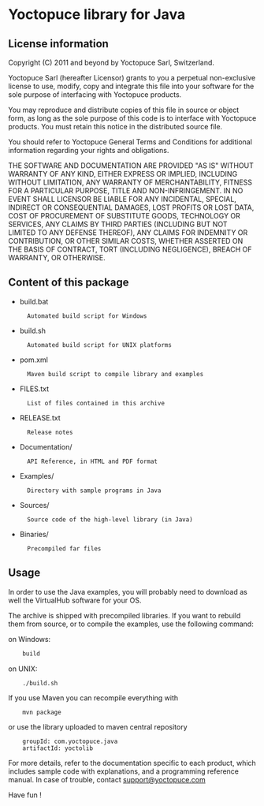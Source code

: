 Yoctopuce library for Java
==========================

## License information


Copyright (C) 2011 and beyond by Yoctopuce Sarl, Switzerland.

Yoctopuce Sarl (hereafter Licensor) grants to you a perpetual
non-exclusive license to use, modify, copy and integrate this
file into your software for the sole purpose of interfacing
with Yoctopuce products.

You may reproduce and distribute copies of this file in
source or object form, as long as the sole purpose of this
code is to interface with Yoctopuce products. You must retain
this notice in the distributed source file.

You should refer to Yoctopuce General Terms and Conditions
for additional information regarding your rights and
obligations.

THE SOFTWARE AND DOCUMENTATION ARE PROVIDED "AS IS" WITHOUT
WARRANTY OF ANY KIND, EITHER EXPRESS OR IMPLIED, INCLUDING
WITHOUT LIMITATION, ANY WARRANTY OF MERCHANTABILITY, FITNESS
FOR A PARTICULAR PURPOSE, TITLE AND NON-INFRINGEMENT. IN NO
EVENT SHALL LICENSOR BE LIABLE FOR ANY INCIDENTAL, SPECIAL,
INDIRECT OR CONSEQUENTIAL DAMAGES, LOST PROFITS OR LOST DATA,
COST OF PROCUREMENT OF SUBSTITUTE GOODS, TECHNOLOGY OR
SERVICES, ANY CLAIMS BY THIRD PARTIES (INCLUDING BUT NOT
LIMITED TO ANY DEFENSE THEREOF), ANY CLAIMS FOR INDEMNITY OR
CONTRIBUTION, OR OTHER SIMILAR COSTS, WHETHER ASSERTED ON THE
BASIS OF CONTRACT, TORT (INCLUDING NEGLIGENCE), BREACH OF
WARRANTY, OR OTHERWISE.

## Content of this package

* build.bat

		Automated build script for Windows

* build.sh

		Automated build script for UNIX platforms

* pom.xml

		Maven build script to compile library and examples

* FILES.txt

		List of files contained in this archive

* RELEASE.txt

		Release notes

* Documentation/

		API Reference, in HTML and PDF format

* Examples/

		Directory with sample programs in Java

* Sources/

		Source code of the high-level library (in Java)

* Binaries/

		Precompiled far files


## Usage

In order to use the Java examples, you will probably need to download
as well the VirtualHub software for your OS.

The archive is shipped with precompiled libraries. If you want to rebuild
them from source, or to compile the examples, use the following command:

on Windows:
```bash
	build
```

on UNIX:
```bash
	./build.sh
```

If you use Maven you can recompile everything with
```
	mvn package
```

or use the library uploaded to maven central repository
```
    groupId: com.yoctopuce.java
    artifactId: yoctolib
```

For more details, refer to the documentation specific to each product, which
includes sample code with explanations, and a programming reference manual.
In case of trouble, contact support@yoctopuce.com

Have fun !
